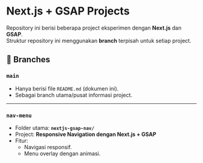 # Next.js + GSAP Projects


Repository ini berisi beberapa project eksperimen dengan **Next.js** dan **GSAP**.  
Struktur repository ini menggunakan **branch** terpisah untuk setiap project.

## 📌 Branches

### `main`
- Hanya berisi file `README.md` (dokumen ini).
- Sebagai branch utama/pusat informasi project.

---

### `nav-menu`
- Folder utama: **`nextjs-gsap-nav/`**
- Project: **Responsive Navigation dengan Next.js + GSAP**
- Fitur:
  - Navigasi responsif.
  - Menu overlay dengan animasi.